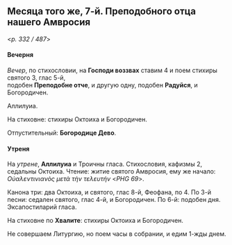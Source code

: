 
## Месяца того же, 7-й. Преподобного отца нашего Амвросия  

<*p. 332 / 487*>

#### Вечерня

*Вечер*, по стихословии, на **Господи воззвах** ставим 4 и поем стихиры святого 3, глас 5-й,  
подобен **Преподобне отче**, и другую одну, подобен **Радуйся**, и Богородичен.  

Аллилуиа. 

На стиховне: стихиры Октоиха и Богородичен.

Отпустительный: **Богородице Дево**. 

#### Утреня

На *утрене*, **Аллилуиа** и Троичны гласа. Стихословия, кафизмы 2, седальны Октоиха. 
Чтение: житие святого Амвросия, ему же начало: *Οὐαλεντινιανὸς μετὰ τὴν τελευτήν* <*PHG 69*>.   

Канона три: два Октоиха, и святого, глас 8-й, Феофана, по 4.
По 3-й песни: седален святого, глас 4-й, и Богородичен. 
По 6-й: подобен дня.  
Эксапостиларий гласа. 

На стиховне по **Хвалите**: стихиры Октоиха и Богородичен.  

Не совершаем Литургию, но поем часы в собрании, и едим 1-жды днем. 
